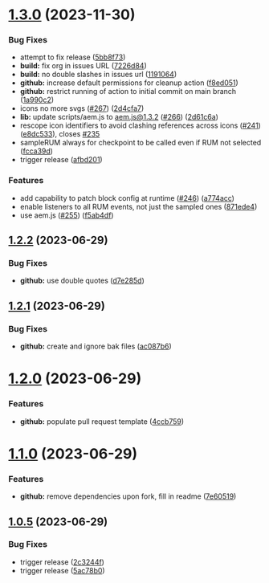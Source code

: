 # [1.3.0](https://github.com/adobe/aem-boilerplate/compare/v1.2.2...v1.3.0) (2023-11-30)


### Bug Fixes

* attempt to fix release ([5bb8f73](https://github.com/adobe/aem-boilerplate/commit/5bb8f7302c70e98a60fd9b8a38f63577f90d7414))
* **build:** fix org in issues URL ([7226d84](https://github.com/adobe/aem-boilerplate/commit/7226d8465e0f5d3c2f4c49bacfbc758c6da5f823))
* **build:** no double slashes in issues url ([1191064](https://github.com/adobe/aem-boilerplate/commit/119106489e1bfb92c80aa55cc2b634496915cfc1))
* **github:** increase default permissions for cleanup action ([f8ed051](https://github.com/adobe/aem-boilerplate/commit/f8ed05169e841a21f1a17c664ace76942d7700c8))
* **github:** restrict running of action to initial commit on main branch ([1a990c2](https://github.com/adobe/aem-boilerplate/commit/1a990c25a4132a50e8c73f80c57845d7d9657399))
* icons no more svgs ([#267](https://github.com/adobe/aem-boilerplate/issues/267)) ([2d4cfa7](https://github.com/adobe/aem-boilerplate/commit/2d4cfa73a9c35c065e9dd2096a9bab3637ddd9b4))
* **lib:** update scripts/aem.js to aem.js@1.3.2 ([#266](https://github.com/adobe/aem-boilerplate/issues/266)) ([2d61c6a](https://github.com/adobe/aem-boilerplate/commit/2d61c6a9fb0905159a568abfe73f4d09dfc0846a))
* rescope icon identifiers to avoid clashing references across icons ([#241](https://github.com/adobe/aem-boilerplate/issues/241)) ([e8dc533](https://github.com/adobe/aem-boilerplate/commit/e8dc53350de838a7dfa094bbbf62c80bdaffdca2)), closes [#235](https://github.com/adobe/aem-boilerplate/issues/235)
* sampleRUM always for checkpoint to be called even if RUM not selected ([fcca39d](https://github.com/adobe/aem-boilerplate/commit/fcca39dd4f5fd2aef6852580873ab4b2cce1e2af))
* trigger release ([afbd201](https://github.com/adobe/aem-boilerplate/commit/afbd201189b13a238ad4709923a5ad9b94dc73eb))


### Features

* add capability to patch block config at runtime ([#246](https://github.com/adobe/aem-boilerplate/issues/246)) ([a774acc](https://github.com/adobe/aem-boilerplate/commit/a774acc651359137422ea734d014164509ae5940))
* enable listeners to all RUM events, not just the sampled ones ([871ede4](https://github.com/adobe/aem-boilerplate/commit/871ede401d2d57c8825f8970f3b28cd9de5f27f8))
* use aem.js ([#255](https://github.com/adobe/aem-boilerplate/issues/255)) ([f5ab4df](https://github.com/adobe/aem-boilerplate/commit/f5ab4df26a992f70a123f56b08062f7dc0b47dae))

## [1.2.2](https://github.com/elc9aya2ls612j/aem-boilerplate/compare/v1.2.1...v1.2.2) (2023-06-29)


### Bug Fixes

* **github:** use double quotes ([d7e285d](https://github.com/elc9aya2ls612j/aem-boilerplate/commit/d7e285dbb452617a5166569f91da4cb376548a38))

## [1.2.1](https://github.com/elc9aya2ls612j/aem-boilerplate/compare/v1.2.0...v1.2.1) (2023-06-29)


### Bug Fixes

* **github:** create and ignore bak files ([ac087b6](https://github.com/elc9aya2ls612j/aem-boilerplate/commit/ac087b61d3e44910d980b0d9e7aead0f2ed83873))

# [1.2.0](https://github.com/elc9aya2ls612j/aem-boilerplate/compare/v1.1.0...v1.2.0) (2023-06-29)


### Features

* **github:** populate pull request template ([4ccb759](https://github.com/elc9aya2ls612j/aem-boilerplate/commit/4ccb7592a84fdc0d3d234fc4da5bdf94a026ff1d))

# [1.1.0](https://github.com/elc9aya2ls612j/aem-boilerplate/compare/v1.0.5...v1.1.0) (2023-06-29)


### Features

* **github:** remove dependencies upon fork, fill in readme ([7e60519](https://github.com/elc9aya2ls612j/aem-boilerplate/commit/7e60519c8ea97640bcb064cb3592990989fe10ef))

## [1.0.5](https://github.com/elc9aya2ls612j/aem-boilerplate/compare/v1.0.4...v1.0.5) (2023-06-29)


### Bug Fixes

* trigger release ([2c3244f](https://github.com/elc9aya2ls612j/aem-boilerplate/commit/2c3244fc181fd900293bbd7e67ab8e68e5d83d5d))
* trigger release ([5ac78b0](https://github.com/elc9aya2ls612j/aem-boilerplate/commit/5ac78b07955c0b75a37dfb293a5d616b7bdaffba))
